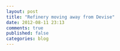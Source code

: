 ```yaml
---
layout: post
title: "Refinery moving away from Devise"
date: 2012-08-11 23:13
comments: true
published: false
categories: blog 
---
```

